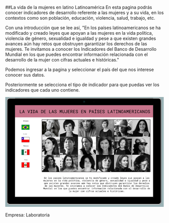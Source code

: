 ##La vida de la mujeres en latino Latinoamérica
En esta pagina podrás conocer indicadores de desarrollo referente a las mujeres y a su vida, en los contextos como son población, educación, violencia, salud, trabajo, etc.

Con una introducción que se lee así,
"En los países latinoamericanos se ha modificado y creado leyes que apoyan a las mujeres en la vida política, violencia de género, sexualidad e igualdad y pese a que existen grandes avances aún hay retos que obstruyen garantizar los derechos de las mujeres. Te invitamos a conocer los Indicadores del Banco de Desarrollo Mundial en los que puedes encontrar información relacionada con el desarrollo de la mujer con cifras actuales e históricas."

Podemos ingresar a la pagina y seleccionar el país del que nos interese conocer sus datos.

Posteriormente se selecciona el tipo de indicador para que puedas ver los indicadores que cada uno contiene.

![Prototipo](src/datalovers.png)

Empresa: Laboratoria
